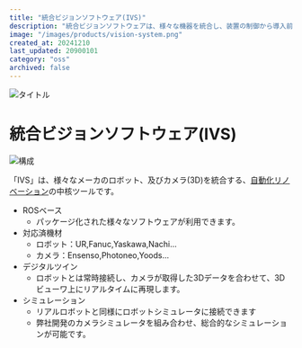 ```yaml
---
title: "統合ビジョンソフトウェア(IVS)"
description: "統合ビジョンソフトウェアは、様々な機器を統合し、装置の制御から導入前シミュレーションまでをカバーします。"
image: "/images/products/vision-system.png"
created_at: 20241210
last_updated: 20900101
category: "oss"
archived: false
---
```


![タイトル](/images/products/rvs/title.png)

# 統合ビジョンソフトウェア(IVS)
![構成](/images/products/rvs/diagram.svg)

「IVS」は、様々なメーカのロボット、及びカメラ(3D)を統合する、[自動化リノベーション](./reinnovation)の中核ツールです。

- ROSベース
  - パッケージ化された様々なソフトウェアが利用できます。
- 対応済機材
  - ロボット：UR,Fanuc,Yaskawa,Nachi...
  - カメラ：Ensenso,Photoneo,Yoods...
- デジタルツイン
  - ロボットとは常時接続し、カメラが取得した3Dデータを合わせて、3Dビューワ上にリアルタイムに再現します。
- シミュレーション
  - リアルロボットと同様にロボットシミュレータに接続できます
  - 弊社開発のカメラシミュレータを組み合わせ、総合的なシミュレーションが可能です。

